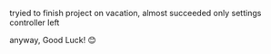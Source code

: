 tryied to finish project on vacation, almost succeeded 
only settings controller left 

anyway, Good Luck! 😊
